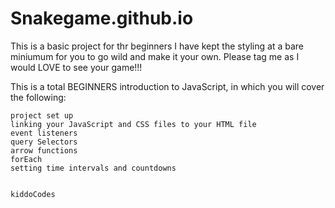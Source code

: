 # Snakegame.github.io
This is a basic project for thr beginners 
I have kept the styling at a bare miniumum for you to go wild and make it your own. Please tag me as I would LOVE to see your game!!!

This is a total BEGINNERS introduction to JavaScript, in which you will cover the following:

    project set up
    linking your JavaScript and CSS files to your HTML file
    event listeners
    query Selectors
    arrow functions
    forEach
    setting time intervals and countdowns
    
    
    kiddoCodes
    
